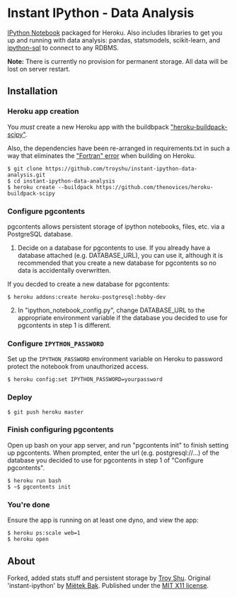 Instant IPython - Data Analysis
===============================

[IPython Notebook](http://ipython.org/notebook.html) packaged for Heroku. Also includes libraries to get you up and running with data analysis: pandas, statsmodels, scikit-learn, and [ipython-sql](https://github.com/mietek/instant-ipython) to connect to any RDBMS.

**Note:**  There is currently no provision for permanent storage.  All data will be lost on server restart.


Installation
-----

### Heroku app creation

You *must* create a new Heroku app with the buildbpack ["heroku-buildpack-scipy"](https://github.com/thenovices/heroku-buildpack-scipy).

Also, the dependencies have been re-arranged in requirements.txt in such a way that eliminates the ["Fortran" error](http://stackoverflow.com/questions/32341732/no-fortran-heroku-scipy-install) when building on Heroku.

```
$ git clone https://github.com/troyshu/instant-ipython-data-analysis.git
$ cd instant-ipython-data-analysis
$ heroku create --buildpack https://github.com/thenovices/heroku-buildpack-scipy
```

### Configure pgcontents

pgcontents allows persistent storage of ipython notebooks, files, etc. via a PostgreSQL database.

1. Decide on a database for pgcontents to use. If you already have a database attached (e.g. DATABASE_URL), you can use it, although it is recommended that you create a new database for pgcontents so no data is accidentally overwritten.

If you decded to create a new database for pgcontents:
```
$ heroku addons:create heroku-postgresql:hobby-dev
```

2. In "ipython_notebook_config.py", change DATABASE_URL to the appropriate environment variable if the database you decided to use for pgcontents in step 1 is different.

### Configure `IPYTHON_PASSWORD`

Set up the `IPYTHON_PASSWORD` environment variable on Heroku to password protect the notebook from unauthorized access.

```
$ heroku config:set IPYTHON_PASSWORD=yourpassword
```

### Deploy

```
$ git push heroku master
```

### Finish configuring pgcontents

Open up bash on your app server, and run "pgcontents init" to finish setting up pgcontents. When prompted, enter the url (e.g. postgresql://...) of the database you decided to use for pgcontents in step 1 of "Configure pgcontents". 
```
$ heroku run bash
$ ~$ pgcontents init
```

### You're done

Ensure the app is running on at least one dyno, and view the app:
```
$ heroku ps:scale web=1
$ heroku open
```


About
-----

Forked, added stats stuff and persistent storage by [Troy Shu](http://troyshu.com). Original 'instant-ipython' by [Miëtek Bak](https://mietek.io/).  Published under the [MIT X11 license](https://mietek.io/license/).
